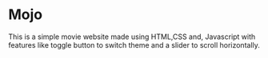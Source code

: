 # Mojo
This is a simple movie website made using HTML,CSS and, Javascript with features like toggle button to switch theme and a slider to scroll horizontally.
